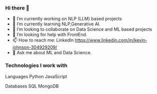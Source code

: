 ### Hi there 👋  





- 🔭 I’m currently working on NLP (LLM) based projects
- 🌱 I’m currently learning NLP,Generative AI. 
- 👯 I’m looking to collaborate on Data Science and ML based projects
- 🤔 I’m looking for help with FrontEnd.
- 📫 How to reach me: Linkedln https://www.linkedin.com/in/kevin-johnson-304929209/
- 💬 Ask me about ML and Data Science.

### Technologies I work with
Languages
Python
JavaScript

Databases
SQL
MongoDB


